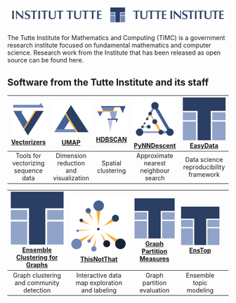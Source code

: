 # ![Tutte Institute for Mathematics and Computing](images/tutte-long.png)

The Tutte Institute for Mathematics and Computing (TIMC) is a government research institute focused on fundamental mathematics and computer science.
Research work from the Institute that has been released as open source can be found here.

## Software from the Tutte Institute and its staff

|[![](images/vectorizers.png)<br/>Vectorizers](https://github.com/TutteInstitute/vectorizers) |[![](images/umap.png)<br/>UMAP](https://github.com/lmcinnes/umap) |[![](images/hdbscan.png)<br/>HDBSCAN](https://github.com/scikit-learn-contrib/hdbscan) |[![](images/pynndescent.png)<br/>PyNNDescent](https://github.com/lmcinnes/pynndescent) |[![](images/tutte.png)<br/>EasyData](https://github.com/hackalog/easydata) |
| :-: | :-: | :-: | :-: | :-: |
|Tools for vectorizing sequence data    |Dimension reduction and visualization    |Spatial clustering                         |Approximate nearest neighbour search        |Data science reproducibility framework

|[![](images/tutte.png)<br/>Ensemble Clustering for Graphs](https://github.com/ftheberge/Ensemble-Clustering-for-Graphs) |[![](images/thisnotthat.png)<br/>ThisNotThat](https://github.com/TutteInstitute/thisnotthat) |[![](images/tutte.png)<br/>Graph Partition Measures](https://github.com/ftheberge/graph-partition-and-measures) |[![](images/tutte.png)<br/>EnsTop](https://github.com/lmcinnes/enstop) | |
| :-: | :-: | :-: | :-: | :-: |
|Graph clustering and community detection |Interactive data map exploration and labeling |Graph partition evaluation              |Ensemble topic modeling |
